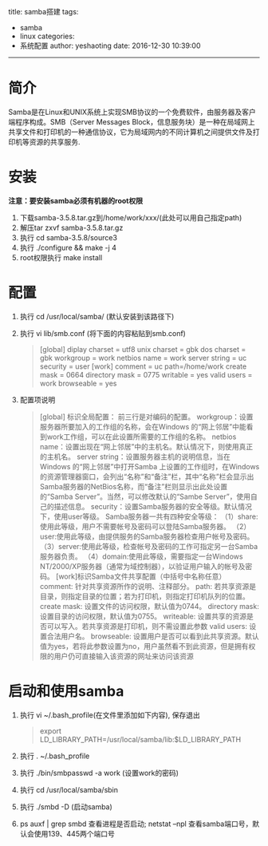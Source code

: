 title: samba搭建
tags:
  - samba
  - linux
categories:
  - 系统配置
author: yeshaoting
date: 2016-12-30 10:39:00
---

# 简介

Samba是在Linux和UNIX系统上实现SMB协议的一个免费软件，由服务器及客户端程序构成。SMB（Server Messages Block，信息服务块）是一种在局域网上共享文件和打印机的一种通信协议，它为局域网内的不同计算机之间提供文件及打印机等资源的共享服务.

# 安装

**注意：要安装samba必须有机器的root权限**

1. 下载samba-3.5.8.tar.gz到/home/work/xxx/(此处可以用自己指定path)
2. 解压tar zxvf samba-3.5.8.tar.gz
3. 执行 cd samba-3.5.8/source3
4. 执行 ./configure && make -j 4
5. root权限执行 make install

# 配置

1. 执行 cd /usr/local/samba/ (默认安装到该路径下)

2. 执行 vi lib/smb.conf (将下面的内容粘贴到smb.conf)

   > [global]
   > diplay charset = utf8
   > unix charset = gbk
   > dos charset = gbk
   > workgroup = work
   > netbios name = work
   > server string = uc
   > security = user
   > [work]
   > comment = uc
   > path=/home/work
   > create mask = 0664
   > directory mask = 0775
   > writable = yes
   > valid users = work
   > browseable = yes

3. 配置项说明

   > [global] 标识全局配置： 前三行是对编码的配置。
   > workgroup：设置服务器所要加入的工作组的名称，会在Windows 的“网上邻居”中能看到work工作组，可以在此设置所需要的工作组的名称。
   > netbios name：设置出现在“网上邻居”中的主机名。默认情况下，则使用真正的主机名。
   > server string：设置服务器主机的说明信息，当在Windows 的“网上邻居”中打开Samba 上设置的工作组时，在Windows 的资源管理器窗口，会列出“名称”和“备注”栏，其中“名称”栏会显示出Samba服务器的NetBios名称，而“备注”栏则显示出此处设置的“Samba Server”。当然，可以修改默认的“Sambe Server”，使用自己的描述信息。
   > security：设置Samba服务器的安全等级。默认情况下，使用user等级。
   > Samba服务器一共有四种安全等级：
   > （1）share:使用此等级，用户不需要帐号及密码可以登陆Samba服务器。
   > （2）user:使用此等级，由提供服务的Samba服务器检查用户帐号及密码。
   > （3）server:使用此等级，检查帐号及密码的工作可指定另一台Samba服务器负责。
   > （4）domain:使用此等级，需要指定一台Windows NT/2000/XP服务器（通常为域控制器），以验证用户输入的帐号及密码。
   > [work]标识Samba文件共享配置（中括号中名称任意）
   > comment: 针对共享资源所作的说明、注释部分。
   > path: 若共享资源是目录，则指定目录的位置；若为打印机，则指定打印机队列的位置。
   > create mask: 设置文件的访问权限，默认值为0744。
   > directory mask: 设置目录的访问权限，默认值为0755。
   > writeable: 设置共享的资源是否可以写入。若共享资源是打印机，则不需设置此参数
   > valid users: 设置合法用户名。
   > browseable: 设置用户是否可以看到此共享资源。默认值为yes，若将此参数设置为no，用户虽然看不到此资源，但是拥有权限的用户仍可直接输入该资源的网址来访问该资源

# 启动和使用samba

1. 执行 vi ~/.bash_profile(在文件里添加如下内容), 保存退出

   > export LD_LIBRARY_PATH=/usr/local/samba/lib:$LD_LIBRARY_PATH

2. 执行 . ~/.bash_profile

3. 执行 ./bin/smbpasswd -a work (设置work的密码)

4. 执行 cd /usr/local/samba/sbin

5. 执行 ./smbd -D (启动samba)

6. ps auxf | grep smbd 查看进程是否启动; netstat –npl 查看samba端口号，默认会使用139、445两个端口号